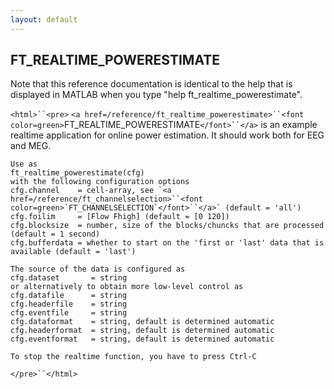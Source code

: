 ```yaml
---
layout: default
---
```


##  FT_REALTIME_POWERESTIMATE

Note that this reference documentation is identical to the help that is displayed in MATLAB when you type "help ft_realtime_powerestimate".

`<html>``<pre>`
    `<a href=/reference/ft_realtime_powerestimate>``<font color=green>`FT_REALTIME_POWERESTIMATE`</font>``</a>` is an example realtime application for online
    power estimation. It should work both for EEG and MEG.
 
    Use as
    ft_realtime_powerestimate(cfg)
    with the following configuration options
    cfg.channel    = cell-array, see `<a href=/reference/ft_channelselection>``<font color=green>`FT_CHANNELSELECTION`</font>``</a>` (default = 'all')
    cfg.foilim     = [Flow Fhigh] (default = [0 120])
    cfg.blocksize  = number, size of the blocks/chuncks that are processed (default = 1 second)
    cfg.bufferdata = whether to start on the 'first or 'last' data that is available (default = 'last')
 
    The source of the data is configured as
    cfg.dataset       = string
    or alternatively to obtain more low-level control as
    cfg.datafile      = string
    cfg.headerfile    = string
    cfg.eventfile     = string
    cfg.dataformat    = string, default is determined automatic
    cfg.headerformat  = string, default is determined automatic
    cfg.eventformat   = string, default is determined automatic
 
    To stop the realtime function, you have to press Ctrl-C
`</pre>``</html>`


